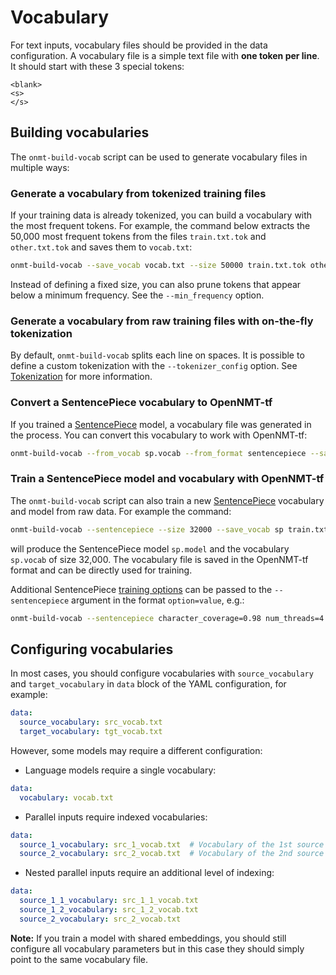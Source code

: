 # Vocabulary

For text inputs, vocabulary files should be provided in the data configuration. A vocabulary file is a simple text file with **one token per line**. It should start with these 3 special tokens:

```text
<blank>
<s>
</s>
```

## Building vocabularies

The `onmt-build-vocab` script can be used to generate vocabulary files in multiple ways:

### Generate a vocabulary from tokenized training files

If your training data is already tokenized, you can build a vocabulary with the most frequent tokens. For example, the command below extracts the 50,000 most frequent tokens from the files `train.txt.tok` and `other.txt.tok` and saves them to `vocab.txt`:

```bash
onmt-build-vocab --save_vocab vocab.txt --size 50000 train.txt.tok other.txt.tok
```

Instead of defining a fixed size, you can also prune tokens that appear below a minimum frequency. See the `--min_frequency` option.

### Generate a vocabulary from raw training files with on-the-fly tokenization

By default, `onmt-build-vocab` splits each line on spaces. It is possible to define a custom tokenization with the `--tokenizer_config` option. See [Tokenization](tokenization.md) for more information.

### Convert a SentencePiece vocabulary to OpenNMT-tf

If you trained a [SentencePiece](https://github.com/google/sentencepiece) model, a vocabulary file was generated in the process. You can convert this vocabulary to work with OpenNMT-tf:

```bash
onmt-build-vocab --from_vocab sp.vocab --from_format sentencepiece --save_vocab vocab.txt
```

### Train a SentencePiece model and vocabulary with OpenNMT-tf

The `onmt-build-vocab` script can also train a new [SentencePiece](https://github.com/google/sentencepiece) vocabulary and model from raw data. For example the command:

```bash
onmt-build-vocab --sentencepiece --size 32000 --save_vocab sp train.txt.raw
```

will produce the SentencePiece model `sp.model` and the vocabulary `sp.vocab` of size 32,000. The vocabulary file is saved in the OpenNMT-tf format and can be directly used for training.

Additional SentencePiece [training options](https://github.com/google/sentencepiece/blob/master/src/spm_train_main.cc) can be passed to the `--sentencepiece` argument in the format `option=value`, e.g.:

```bash
onmt-build-vocab --sentencepiece character_coverage=0.98 num_threads=4 [...]
```

## Configuring vocabularies

In most cases, you should configure vocabularies with `source_vocabulary` and `target_vocabulary` in `data` block of the YAML configuration, for example:

```yaml
data:
  source_vocabulary: src_vocab.txt
  target_vocabulary: tgt_vocab.txt
```

However, some models may require a different configuration:

* Language models require a single vocabulary:

```yaml
data:
  vocabulary: vocab.txt
```

* Parallel inputs require indexed vocabularies:

```yaml
data:
  source_1_vocabulary: src_1_vocab.txt  # Vocabulary of the 1st source input.
  source_2_vocabulary: src_2_vocab.txt  # Vocabulary of the 2nd source input.
```

* Nested parallel inputs require an additional level of indexing:

```yaml
data:
  source_1_1_vocabulary: src_1_1_vocab.txt
  source_1_2_vocabulary: src_1_2_vocab.txt
  source_2_vocabulary: src_2_vocab.txt
```

**Note:** If you train a model with shared embeddings, you should still configure all vocabulary parameters but in this case they should simply point to the same vocabulary file.
